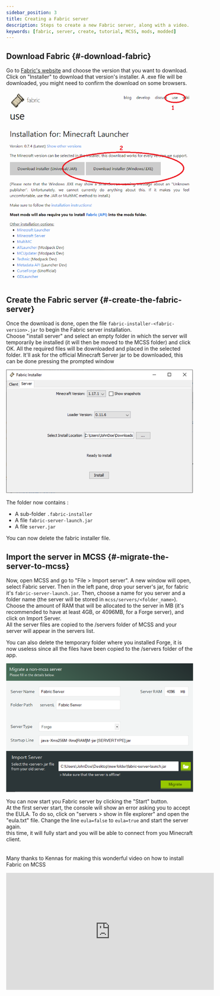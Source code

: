 ```yaml
---
sidebar_position: 3
title: Creating a Fabric server
description: Steps to create a new Fabric server, along with a video.
keywords: [fabric, server, create, tutorial, MCSS, mods, modded]
---
```


## Download Fabric {#-download-fabric}

Go to [Fabric's website](https://fabricmc.net/) and choose the version that you want to download. Click on "Installer" to download that version's installer.
A .exe file will be downloaded, you might need to confirm the download on some browsers.

![Download forge](/img/docs/create-fabric/download_fabric.png)

## Create the Fabric server {#-create-the-fabric-server}

Once the download is done, open the file `fabric-installer-<fabric-version>.jar` to begin the Fabric server installation. <br/>
Choose "install server" and select an empty folder in which the server will temporarily be installed (it will then be moved to the MCSS folder) and click OK. All the required files will be downloaded and placed in the selected folder. It'll ask for the official Minecraft Server jar to be downloaded, this can be done pressing the prompted window

![Install forge](/img/docs/create-fabric/install_fabric.png)

The folder now contains :

* A sub-folder `.fabric-installer`
* A file `fabric-server-launch.jar`
* A file `server.jar`

You can now delete the fabric installer file.

## Import the server in MCSS {#-migrate-the-server-to-mcss}

Now, open MCSS and go to "File > Import server". A new window will open, select Fabric server. Then in the left pane, drop your server's jar, for fabric it's `fabric-server-launch.jar`.
Then, choose a name for you server and a folder name (the server will be stored in `mcss/servers/<folder_name>`). Choose the amount of RAM that will be allocated to the server in MB (it's recommended to have at least 4GB, or 4096MB, for a Forge server), and click on Import Server.<br/>
All the server files are copied to the /servers folder of MCSS and your server will appear in the servers list. <br/>

You can also delete the temporary folder where you installed Forge, it is now useless since all the files have been copied to the /servers folder of the app.

![Migrate fabric](/img/docs/create-fabric/migrate_fabric.png)

You can now start you Fabric server by clicking the "Start" button. <br/>
At the first server start, the console will show an error asking you to accept the EULA. To do so, click on "servers > show in file explorer" and open the "eula.txt" file. Change the line `eula=false` to `eula=true` and start the server again. <br/>
this time, it will fully start and you will be able to connect from you Minecraft client. <br/>
<br/>
<br/>
Many thanks to Kennas for making this wonderful video on how to install Fabric on MCSS<br/>

<iframe width="560" height="315"
src="https://www.youtube.com/embed/yHd5OAl8L9c"
frameborder="0"
allow="accelerometer; autoplay; encrypted-media; gyroscope; picture-in-picture; fullscreen" ></iframe>
